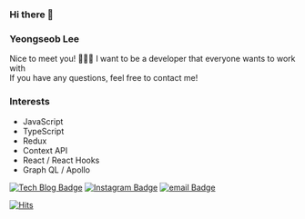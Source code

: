 ### Hi there 👋

<!--
**seobie/seobie** is a ✨ _special_ ✨ repository because its `README.md` (this file) appears on your GitHub profile.

Here are some ideas to get you started:

- 🔭 I’m currently working on ...
- 🌱 I’m currently learning ...
- 👯 I’m looking to collaborate on ...
- 🤔 I’m looking for help with ...
- 💬 Ask me about ...
- 📫 How to reach me: ...
- 😄 Pronouns: ...
- ⚡ Fun fact: ...
-->

### Yeongseob Lee
Nice to meet you! 🙋🏻‍♂️
I want to be a developer that everyone wants to work with <br />
If you have any questions, feel free to contact me!

### Interests
- JavaScript
- TypeScript
- Redux
- Context API
- React / React Hooks
- Graph QL / Apollo

<!--
<div align=left>
  
[![Top Langs](https://github-readme-stats.vercel.app/api/top-langs/?username=cyheum)](https://github.com/anuraghazra/github-readme-stats)
</div>
-->
<div align=left>
  
[![Tech Blog Badge](http://img.shields.io/badge/-Tech%20blog-black?style=flat-square&logo=github&link=https://velog.io/@seob)](https://velog.io/@seob) 
[![Instagram Badge](https://img.shields.io/badge/-Instagram-dd2a7b?style=flat-square&logo=instagram&logoColor=white&link=https://www.instagram.com/x.eob/)](https://www.instagram.com/x.eob/) 
[![email Badge](https://img.shields.io/badge/-Gmail-d14836?style=flat-square&logo=Gmail&logoColor=white&link=mailto:dud8828@gmail.com)](mailto:dud8828@gmail.com)
</div>

<div align=left>
  
[![Hits](https://hits.seeyoufarm.com/api/count/incr/badge.svg?url=https%3A%2F%2Fgithub.com%2Fseobie&count_bg=%2379C83D&title_bg=%23555555&icon=&icon_color=%23E7E7E7&title=hits&edge_flat=false)](https://hits.seeyoufarm.com)</div>
